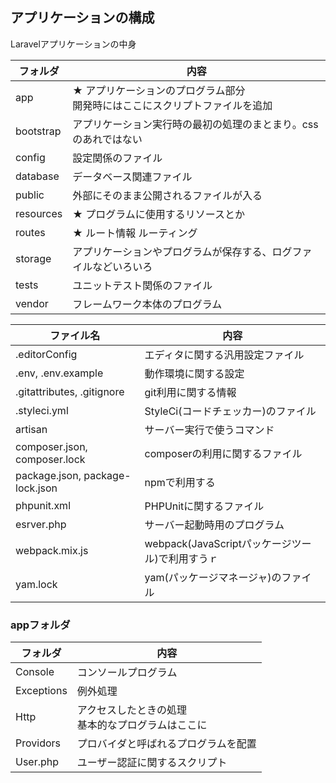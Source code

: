 

## アプリケーションの構成
Laravelアプリケーションの中身

| フォルダ    | 内容 |
|-          |- |
| app       | ★ アプリケーションのプログラム部分<br>開発時にはここにスクリプトファイルを追加
| bootstrap | アプリケーション実行時の最初の処理のまとまり。cssのあれではない
| config    | 設定関係のファイル
| database  | データベース関連ファイル
| public    | 外部にそのまま公開されるファイルが入る
| resources | ★ プログラムに使用するリソースとか
| routes    | ★ ルート情報 ルーティング
| storage   | アプリケーションやプログラムが保存する、ログファイルなどいろいろ
| tests     | ユニットテスト関係のファイル
| vendor    | フレームワーク本体のプログラム

| ファイル名                         | 内容 |
|-                                |- |
| .editorConfig                   | エディタに関する汎用設定ファイル
| .env, .env.example              | 動作環境に関する設定
| .gitattributes, .gitignore      | git利用に関する情報
| .styleci.yml                    | StyleCi(コードチェッカー)のファイル
| artisan                         | サーバー実行で使うコマンド
| composer.json, composer.lock    | composerの利用に関するファイル
| package.json, package-lock.json | npmで利用する
| phpunit.xml                     | PHPUnitに関するファイル
| esrver.php                      | サーバー起動時用のプログラム
| webpack.mix.js                  | webpack(JavaScriptパッケージツール)で利用すうｒ
| yam.lock                        | yam(パッケージマネージャ)のファイル

### appフォルダ

| フォルダ    | 内容 |
|-           |- |
| Console    | コンソールプログラム
| Exceptions | 例外処理
| Http       | アクセスしたときの処理<br>基本的なプログラムはここに
| Providors  | プロバイダと呼ばれるプログラムを配置
| User.php   | ユーザー認証に関するスクリプト